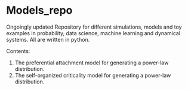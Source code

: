 # Models_repo
Ongoingly updated Repository for different simulations, models and toy examples in probability, data science, machine learning and dynamical systems. All are written in python.

Contents:
1. The preferential attachment model for generating a power-law distribution.
2. The self-organized criticality model for generating a power-law distribution.
